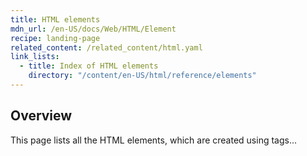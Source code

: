 ```yaml
---
title: HTML elements
mdn_url: /en-US/docs/Web/HTML/Element
recipe: landing-page
related_content: /related_content/html.yaml
link_lists:
  - title: Index of HTML elements
    directory: "/content/en-US/html/reference/elements"
---
```


## Overview

This page lists all the HTML elements, which are created using tags...
